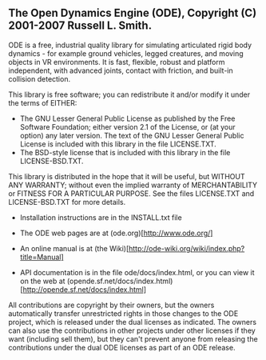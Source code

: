 The Open Dynamics Engine (ODE), Copyright (C) 2001-2007 Russell L. Smith.
-------------------------------------------------------------------------

ODE is a free, industrial quality library for simulating articulated
rigid body dynamics - for example ground vehicles, legged creatures,
and moving objects in VR environments. It is fast, flexible, robust
and platform independent, with advanced joints, contact with friction,
and built-in collision detection.

This library is free software; you can redistribute it and/or
modify it under the terms of EITHER:
  * The GNU Lesser General Public License as published by the Free
    Software Foundation; either version 2.1 of the License, or (at
    your option) any later version. The text of the GNU Lesser
    General Public License is included with this library in the
    file LICENSE.TXT.
  * The BSD-style license that is included with this library in
     the file LICENSE-BSD.TXT.

This library is distributed in the hope that it will be useful,
but WITHOUT ANY WARRANTY; without even the implied warranty of
MERCHANTABILITY or FITNESS FOR A PARTICULAR PURPOSE. See the files
LICENSE.TXT and LICENSE-BSD.TXT for more details.

 * Installation instructions are in the INSTALL.txt file

 * The ODE web pages are at (ode.org)[http://www.ode.org/]

 * An online manual is at (the Wiki)[http://ode-wiki.org/wiki/index.php?title=Manual]

 * API documentation is in the file ode/docs/index.html, or you
   can view it on the web at (opende.sf.net/docs/index.html)[http://opende.sf.net/docs/index.html]

All contributions are copyright by their owners, but the owners
automatically transfer unrestricted rights in those changes to the ODE
project, which is released under the dual licenses as indicated. The
owners can also use the contributions in other projects under other
licenses if they want (including sell them), but they can't prevent
anyone from releasing the contributions under the dual ODE licenses as
part of an ODE release.

